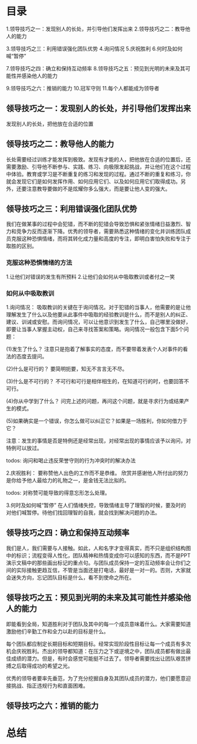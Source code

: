 # 目录
1.领导技巧之一：发现别人的长处，并引导他们发挥出来
2.领导技巧之二：教导他人的能力

3.领导技巧之三：利用错误强化团队优势
4.询问情况
5.庆祝胜利
6.何时及如何喊“暂停”

7.领导技巧之四：确立和保持互动频率
8.领导技巧之五：预见到光明的未来及其可能性并感染他人的能力

9.领导技巧之六：推销的能力
10.冠军守则
11.每个人都能成为领导者

## 领导技巧之一：发现别人的长处，并引导他们发挥出来
  发现别人的长处，把他放在合适的位置

## 领导技巧之二：教导他人的能力
  长处需要经过训练才能发挥到极致。发现有才能的人，把他放在合适的位置后，还需要激励、引导他不断参与、实践、练习、向极限发起挑战，并让他们在这个过程中体验。教育或学习是不断重复的练习和发现的过程。通过不断的重复和练习，你就会发现它们是如何发挥作用、如何应用它们、以及如何应用它们取得成功。另外，还要注意教导要做的不是炫耀你多么强大，而是要让他人变的强大。

## 领导技巧之三：利用错误强化团队优势
  我们在做某事的过程中会犯错，而不断的犯错会导致恐惧和紧张情绪日益激烈、智力和竞争力反而逐渐下降。优秀的领导者，需要熟悉这种情绪的变化并训练团队成员克服这种恐惧情绪，而将其转化成力量和高度的专注，即明白害怕失败和专注于取胜的区别。

### 克服这种恐惧情绪的方法
1.让他们对错误的发生有所预料
2.让他们会如何从中吸取教训或者付之一笑

### 如何从中吸取教训
1.询问情况：
  吸取教训的关键在于询问情况。对于犯错的当事人，他需要的是让他理解发生了什么以及他要从此事件中吸取的经验教训是什么，而不是别人的纠正、建议、训诫或安慰。而询问情况，可以让他意识到发生了什么，自己哪里没做好，即要让当事人掌握主动权，自己来寻找答案和策略。询问情况一般包含下面5个问题：

  (1)发生了什么？
    注意只是抱着了解事实的态度，而不要带着发表个人对事件的看法的态度去提问。

  (2)什么是可行的？
    要简明扼要，知无不言言无不尽。

  (3)什么是不可行的？
    不可行和可行是相伴相生的，在知道可行的时，也要回答不可行。

  (4)你从中学到了什么？
    问完上述的问题，再问这个问题，就是寻求行为或结果产生的模式。

  (5)如果确实是一个错误，你怎么做可以纠正它？如果是一场胜利，你如何借力于它？

  注意：发生的事情是否是特例还是经常出现，对经常出现的事情应该予以询问，对特例可以放过。

  todos:
    询问和喝止违反荣誉守则的行为冲突时的解决办法

2.庆祝胜利：
  要称赞他人出色的工作而不是恭维。
  欣赏并感谢他人所付出的努力是你给予他人最给力的礼物之一，是金钱无法比拟的。

  todos:
    对称赞可能导致的得意忘形怎么处理。

3.何时及如何喊“暂停”
  在人们情绪失控，导致情绪主导了理智的时候，要及时的对他们喊暂停。待他们找回理智的自我，就会找到解决问题的办法。

## 领导技巧之四：确立和保持互动频率
  我们是人，我们需要与人接触。如此，人和名字才变得真实，而不只是组织结构图中的标识；流程变得人性化，团队精神和热情变成你可以感知的东西，而不是PPT演示文稿中的那些画出标记的重点句。与团队成员保持一定的互动频率会让你们之间的实际接触更趋互信，不管是当面还是打电话，最好是一对一的。否则，大家就会迷失方向，忘记团队目标是什么，看不到使命之所在。

## 领导技巧之五：预见到光明的未来及其可能性并感染他人的能力
  即能看到全局，知道胜利对于团队及其中的每一个成员意味着什么。大家需要知道激励他们辛勤工作和全力以赴的目标是什么。

  每个团队都应制定长期目标和短期目标。经常实现阶段性目标让每一个成员有多次机会庆祝胜利。杰出的领导都知道：在压力之下或逆境之中，团队成员都有做出最佳成绩的潜力。但是，有时会感觉可能挺不过去了。领导者需要找出让团队艰苦拼搏之后取得成功的希望之光。

  优秀的领导者要率先垂范，为了充分挖掘自身及其团队成员的潜力，他们要愿意迎接挑战、指正违规行为和直面困难。
## 领导技巧之六：推销的能力
  
# 总结

